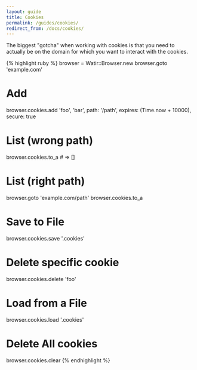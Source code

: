 ```yaml
---
layout: guide
title: Cookies
permalink: /guides/cookies/
redirect_from: /docs/cookies/
---
```


The biggest "gotcha" when working with cookies is that you need to actually be on the domain
for which you want to interact with the cookies.
    
{% highlight ruby %}
browser = Watir::Browser.new
browser.goto 'example.com'

# Add
browser.cookies.add 'foo', 'bar', path: '/path', expires: (Time.now + 10000), secure: true

# List (wrong path)
browser.cookies.to_a # => []

# List (right path)
browser.goto 'example.com/path'
browser.cookies.to_a

# Save to File
browser.cookies.save '.cookies'

# Delete specific cookie
browser.cookies.delete 'foo'

# Load from a File
browser.cookies.load '.cookies'

# Delete All cookies
browser.cookies.clear
{% endhighlight %}
